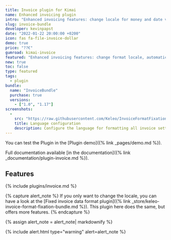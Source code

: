 ```yaml
---
title: Invoice plugin for Kimai
name: Enhanced invoicing plugin
intro: "Enhanced invoicing features: change locale for money and date values, automatic timesheet proof PDF for new invoices."
slug: invoice-bundle
developer: kevinpapst
date: "2022-01-22 20:00:00 +0200"
icon: fas fa-file-invoice-dollar
demo: true 
price: "??€"
gumroad: kimai-invoice
featured: "Enhanced invoicing features: change format locale, automatic timesheet proof PDF for new invoices."
new: true
toc: false
type: featured
tags:
  - plugin
bundle:
  name: "InvoiceBundle"
  purchase: true
  versions:
    - ["1.0", "1.17"]
screenshots:
  - 
    src: "https://raw.githubusercontent.com/Keleo/InvoiceFormatFixationBundle/master/screenshot.png"
    title: Language configuration
    description: Configure the language for formatting all invoice settings
---
```


You can test the Plugin in the [Plugin demo]({% link _pages/demo.md %}).

Full documentation available [in the documentation]({% link _documentation/plugin-invoice.md %}).

## Features 

{% include plugins/invoice.md %}

{% capture alert_note %}
If you only want to change the locale, you can have a look at the [Fixed invoice data format plugin]({% link _store/keleo-invoice-format-fixation-bundle.md %}).
This plugin here does the same, but offers more features. 
{% endcapture %}

{% assign alert_note = alert_note| markdownify %}

{% include alert.html type="warning" alert=alert_note %}
